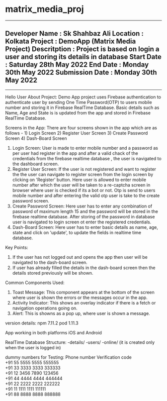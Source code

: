 # matrix_media_proj
---------------------------------------
Developer Name   : Sk Shahbaz Ali
Location         : Kolkata
Project          : DemoApp (Matrix Media Project)
Descritption     : Project is based on login a user and storing its details in database
Start Date       : Saturday 28th May 2022
End Date         : Monday 30th May 2022
Submission Date  : Monday 30th May 2022
---------------------------------------
---------------------------------------
Hello User
About Project:
    Demo App project uses Firebase authentication to authenticate user by sending One Time Password(OTP) to users mobile number 
    and storing it in Firebase RealTime Database.
    Basic details such as Name, Age and State is is updated from the app and stored in Firebase RealTime Database.

Screens in the App:
    There are four screens shown in the app which are as follows -
    1) Login Screen
    2) Register User Screen
    3) Create Password Screen
    4) Dash-Board Screen

1) Login Screen:
    User is made to enter mobile number and a password as per user had register in the app and after a valid chack of the credentials from the firebase realtime database , the user is navigated to the dashboard screen.
2) Register User Screen:
    If the user is not registered and want to register the the user can navigate to register screen from the login screen by clicking on 'Register' button.
    Here user is allowed to enter mobile number after which the user will be taken to a re-captcha screen in browser where user is checked if its a bot or not.
    Otp is send to users mobile number and after entering the valid otp user is take to the create password screen.
3) Create Password Screen:
    Here user has to enter any combination of password of maximum length 15 and the password will be stored in the firebase realtime database.
    After storing of the password in database user is navigated to login screen ot enter the registered credentials.
4) Dash-Board Screen:
    Here user has to enter basic details as name, age, state and click on 'update', to update the fields in realtime time database.

Key Points:
1) If the user has not logged out and opens the app then user will be navigated to the dash-board screen.
2) If user has already filled the details in the dash-board screen then the details stored previously will be shown.

Common Components Used:
1) Toast Message:
    This component appears at the bottom of the screen where user is shown the errors or the messages occur in the app.
2) Activity Indicator:
    This shows an overlay indicator if there is a fetch or navigation operations going on.
3) Alert:
    This is showns as a pop up, where user is shown a message.

version details:
npm 7.11.2
pod 1.11.3

App working in both platforms iOS and Android

RealTime Database Structure:
    -details/
    -users/
    -online/  (it is created only when the user is logged in)

dummy numbers for Testing:
Phone number	    Verification code	
+91 55 5555 5555	    555555	
+91 33 3333 3333	    333333	
+91 12 3456 7890	    123456	
+91 44 4444 4444	    444444	
+91 22 2222 2222	    222222	
+91 11 1111 1111	    111111	
+91 88 8888 8888	    888888	
